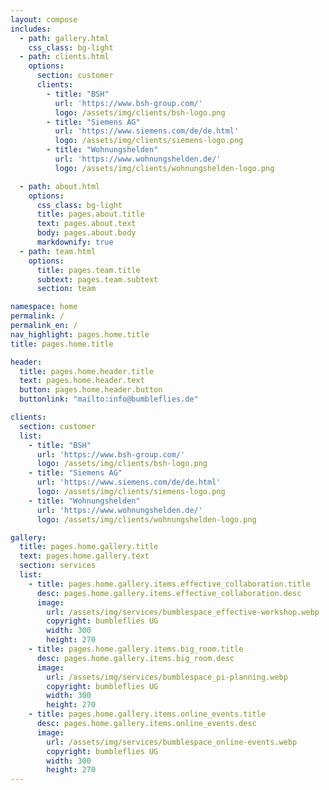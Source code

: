 ```yaml
---
layout: compose
includes:
  - path: gallery.html
    css_class: bg-light
  - path: clients.html
    options:
      section: customer
      clients:
        - title: "BSH"
          url: 'https://www.bsh-group.com/'
          logo: /assets/img/clients/bsh-logo.png
        - title: "Siemens AG"
          url: 'https://www.siemens.com/de/de.html'
          logo: /assets/img/clients/siemens-logo.png
        - title: "Wohnungshelden"
          url: 'https://www.wohnungshelden.de/'
          logo: /assets/img/clients/wohnungshelden-logo.png

  - path: about.html 
    options:
      css_class: bg-light
      title: pages.about.title
      text: pages.about.text
      body: pages.about.body
      markdownify: true
  - path: team.html
    options:
      title: pages.team.title
      subtext: pages.team.subtext
      section: team

namespace: home
permalink: /
permalink_en: /
nav_highlight: pages.home.title
title: pages.home.title

header:
  title: pages.home.header.title
  text: pages.home.header.text
  button: pages.home.header.button
  buttonlink: "mailto:info@bumbleflies.de"

clients:
  section: customer
  list:
    - title: "BSH"
      url: 'https://www.bsh-group.com/'
      logo: /assets/img/clients/bsh-logo.png
    - title: "Siemens AG"
      url: 'https://www.siemens.com/de/de.html'
      logo: /assets/img/clients/siemens-logo.png
    - title: "Wohnungshelden"
      url: 'https://www.wohnungshelden.de/'
      logo: /assets/img/clients/wohnungshelden-logo.png

gallery:
  title: pages.home.gallery.title
  text: pages.home.gallery.text
  section: services
  list:
    - title: pages.home.gallery.items.effective_collaboration.title
      desc: pages.home.gallery.items.effective_collaboration.desc
      image: 
        url: /assets/img/services/bumblespace_effective-workshop.webp
        copyright: bumbleflies UG
        width: 300
        height: 270
    - title: pages.home.gallery.items.big_room.title
      desc: pages.home.gallery.items.big_room.desc
      image: 
        url: /assets/img/services/bumblespace_pi-planning.webp
        copyright: bumbleflies UG
        width: 300
        height: 270
    - title: pages.home.gallery.items.online_events.title
      desc: pages.home.gallery.items.online_events.desc
      image: 
        url: /assets/img/services/bumblespace_online-events.webp
        copyright: bumbleflies UG
        width: 300
        height: 270
---
```

